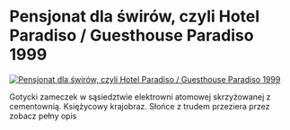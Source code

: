 Pensjonat dla świrów, czyli Hotel Paradiso / Guesthouse Paradiso 1999 
=============
[![Pensjonat dla świrów, czyli Hotel Paradiso / Guesthouse Paradiso 1999 ](http://vidos.pl/images/player.gif)](http://vidos.pl/pensjonat-dla-swirow-czyli-hotel-paradiso-guesthouse-paradiso-1999)

 Gotycki zameczek w sąsiedztwie elektrowni atomowej skrzyżowanej z cementownią. Księżycowy krajobraz. Słońce z trudem przeziera przez zobacz pełny opis
